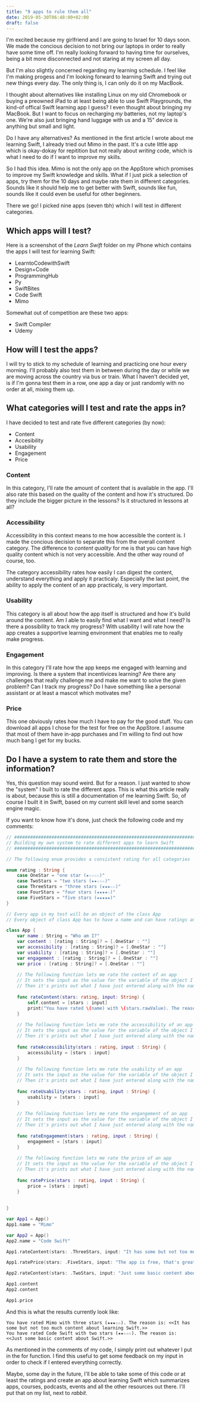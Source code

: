 ```yaml
---
title: "9 apps to rule them all"
date: 2019-05-30T06:48:00+02:00
draft: false
---
```


I'm excited because my girlfriend and I are going to Israel for 10 days soon. We made the concious decision to not bring our laptops in order to really have some time off. I'm really looking forward to having time for ourselves, being a bit more disconnected and not staring at my screen all day.

But I'm also slightly concerned regarding my learning schedule. I feel like I'm making progess and I'm looking forward to learning Swift and trying out new things every day. The only thing is, I can only do it on my MacBook. 

I thought about alternatives like installing Linux on my old Chromebook or buying a preowned iPad to at least being able to use Swift Playgrounds, the kind-of offical Swift learning app I guess? I even thought about bringing my MacBook. But I want to focus on recharging _my_ batteries, not my laptop's one. We're also just bringing hand luggage with us and a 15" device is anything but small and light.

Do I have any alternatives? As mentioned in the first article I wrote about me learning Swift, I already tried out Mimo in the past. It's a cute little app which is okay-dokay for repitition but not really about _writing_ code, which is what I need to do if I want to improve my skills.

So I had this idea. Mimo is not the only app on the AppStore which promises to improve my Swift knowledge and skills. What if I just pick a selection of apps, try them for the 10 days and maybe rate them in different categories. Sounds like it should help me to get better with Swift, sounds like fun, sounds like it could even be useful for other beginners.

There we go! I picked nine apps (seven tbh) which I will test in different categories.

## Which apps will I test?

Here is a screenshot of the _Learn Swift_ folder on my iPhone which contains the apps I will test for learning Swift:

[apps]: /9-apps-to-rule-them-all.jpeg "Screenshot of the Learn Swift folder on my iPhone which contains nine apps about learning Swift"

* LearntoCodewithSwift
* Design+Code
* ProgrammingHub
* Py
* SwiftBites
* Code Swift
* Mimo

Somewhat out of competition are these two apps:
* Swift Compiler
* Udemy

## How will I test the apps?

I will try to stick to my schedule of learning and practicing one hour every morning.
I'll probably also test them in between during the day or while we are moving across the country via bus or train.
What I haven't decided yet, is if I'm gonna test them in a row, one app a day or just randomly with no order at all, mixing them up.


## What categories will I test and rate the apps in?

I have decided to test and rate five different categories (by now):
* Content
* Accesibility
* Usability
* Engagement
* Price

### Content
In this category, I'll rate the amount of content that is available in the app. I'll also rate this based on the quality of the content and how it's structured. Do they include the bigger picture in the lessons? Is it structured in lessons at all?

### Accessibility
Accessibility in this context means to me how accessible the content is. I made the concious decision to separate this from the overall content category. The difference to _content quality_ for me is that you can have high quality content which is not very accessible. And the other way round of course, too.

The category accessibility rates how easily I can digest the content, understand everything and apply it practicaly. Especially the last point, the ability to apply the content of an app practicaly, is very important.

### Usability
This category is all about how the app itself is structured and how it's build around the content. Am I able to easily find what I want and what I need? Is there a possibility to track my progress? With usability I will rate how the app creates a supportive learning environment that enables me to really make progress.

### Engagement
In this category I'll rate how the app keeps me engaged with learning and improving. Is there a system that incentivices learning? Are there any challenges that really challenge me and make me want to solve the given problem? Can I track my progress? Do I have something like a personal assistant or at least a mascot which motivates me?

### Price
This one obviously rates how much I have to pay for the good stuff. You can download all apps I chose for the test for free on the AppStore. I assume that most of them have in-app purchases and I'm willing to find out how much bang I get for my bucks.

## Do I have a system to rate them and store the information?
Yes, this question may sound weird. But for a reason. I just wanted to show the "system" I built to rate the different apps. This is what this article really is about, because this is still a documentation of me learning Swift. So, of course I built it in Swift, based on my current skill level and some search engine magic.

If you want to know how it's done, just check the following code and my comments:

```Swift
// #############################################################################
// Building my own system to rate different apps to learn Swift
// #############################################################################

// The following enum provides a consistent rating for all categories

enum rating : String {
    case OneStar = "one star (★☆☆☆☆)"
    case TwoStars = "two stars (★★☆☆☆)"
    case ThreeStars = "three stars (★★★☆☆)"
    case FourStars = "four stars (★★★★☆)"
    case FiveStars = "five stars (★★★★★)"
}

// Every app in my test will be an object of the class App
// Every object of class App has to have a name and can have ratings and reasons for these ratings for different categories

class App {
    var name : String = "Who am I?"
    var content : [rating : String]? = [.OneStar : ""]
    var accessibility : [rating : String]? = [.OneStar : ""]
    var usability : [rating : String]? = [.OneStar : ""]
    var engagement : [rating : String]? = [.OneStar : ""]
    var price : [rating : String]? = [.OneStar : ""]
    
    // The following function lets me rate the content of an app
    // It sets the input as the value for the variable of the object I used to call the function 
    // Then it's prints out what I have just entered along with the name in order to let me check my input
    
    func rateContent(stars: rating, input: String) {
        self.content = [stars : input]
        print("You have rated \(name) with \(stars.rawValue). The reason is: <<\(input)>>")
    }
    
    // The following function lets me rate the accessibility of an app
    // It sets the input as the value for the variable of the object I used to call the function 
    // Then it's prints out what I have just entered along with the name in order to let me check my input
    
    func rateAccessibility(stars : rating, input : String) {
        accessibility = [stars : input]
    }
    
    // The following function lets me rate the usability of an app
    // It sets the input as the value for the variable of the object I used to call the function 
    // Then it's prints out what I have just entered along with the name in order to let me check my input
    
    func rateUsability(stars : rating, input : String) {
        usability = [stars : input]
    }
    
    // The following function lets me rate the engangement of an app
    // It sets the input as the value for the variable of the object I used to call the function 
    // Then it's prints out what I have just entered along with the name in order to let me check my input
    
    func rateEngagement(stars : rating, input : String) {
        engagement = [stars : input]
    }
    
    // The following function lets me rate the price of an app
    // It sets the input as the value for the variable of the object I used to call the function 
    // Then it's prints out what I have just entered along with the name in order to let me check my input
    
    func ratePrice(stars : rating, input : String) {
        price = [stars : input]
    }
    
    
}

var App1 = App()
App1.name = "Mimo"

var App2 = App()
App2.name = "Code Swift"

App1.rateContent(stars: .ThreeStars, input: "It has some but not too much content about learning Swift.")

App1.ratePrice(stars: .FiveStars, input: "The app is free, that's great!")

App2.rateContent(stars: .TwoStars, input: "Just some basic content about Swift.")

App1.content
App2.content

App1.price
```

And this is what the results currently look like:

```
You have rated Mimo with three stars (★★★☆☆). The reason is: <<It has some but not too much content about learning Swift.>>
You have rated Code Swift with two stars (★★☆☆☆). The reason is: <<Just some basic content about Swift.>>
```

As mentioned in the comments of my code, I simply print out whatever I put in the for function. I find this useful to get some feedback on my input in order to check if I entered everything correctly.

Maybe, some day in the future, I'll be able to take some of this code or at least the ratings and create an app about learning Swift which summarizes apps, courses, podcasts, events and all the other resources out there. I'll put that on my list, next to _rabbit_.